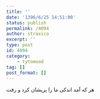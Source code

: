 ```yaml
---
title: ''
date: '1396/6/25 14:51:00'
status: publish
permalink: /4094
author: straxico
excerpt: ''
type: post
id: 4094
category:
    - tytomood
tag: []
post_format: []
---
```

هر که آمد اندکی ما را پریشان کرد و رفت